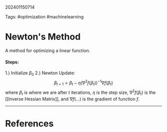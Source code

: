 202401150714

Tags: #optimization #machinelearning 

# Newton's Method
A method for optimizing a linear function.

#### Steps:
1.) Initialize $\beta_0$
2.) Newton Update:
$$
\beta_{t+1} = \beta_t - \eta (\nabla^2f(\beta_t))^{-1}\nabla f(\beta_t)
$$
where $\beta_t$ is where we are after $t$ iterations, $\eta$ is the step size, $\nabla^2f(\beta_t)$ is the [[Inverse Hessian Matrix]], and $\nabla f(...)$ is the gradient of function $f$.

---
# References
